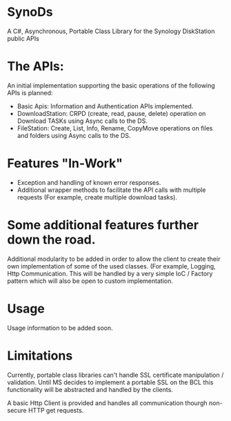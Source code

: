 SynoDs
======

A C#, Asynchronous, Portable Class Library for the Synology DiskStation public APIs


The APIs:
=========

An initial implementation supporting the basic operations of the following APIs is planned:

- Basic Apis: Information and Authentication APIs implemented.
- DownloadStation: CRPD (create, read, pause, delete) operation on Download TASKs using Async calls to the DS.
- FileStation: Create, List, Info, Rename, CopyMove operations on files and folders using Async calls to the DS.


Features "In-Work"
===================

- Exception and handling of known error responses.
- Additional wrapper methods to facilitate the API calls with multiple requests (For example, create multiple download tasks).


Some additional features further down the road.
================================================

Additional modularity to be added in order to allow the client to create their own implementation of some of the used classes. (For example, Logging, Http Communication. This will be handled by a very simple IoC / Factory pattern which will also be open to custom implementation.


Usage
======= 

Usage information to be added soon. 


Limitations
============

Currently, portable class libraries can't handle SSL certificate manipulation / validation. Until MS decides to implement a portable SSL on the BCL this functionality will be abstracted and handled by the clients.

A basic Http Client is provided and handles all communication thourgh non-secure HTTP get requests. 

